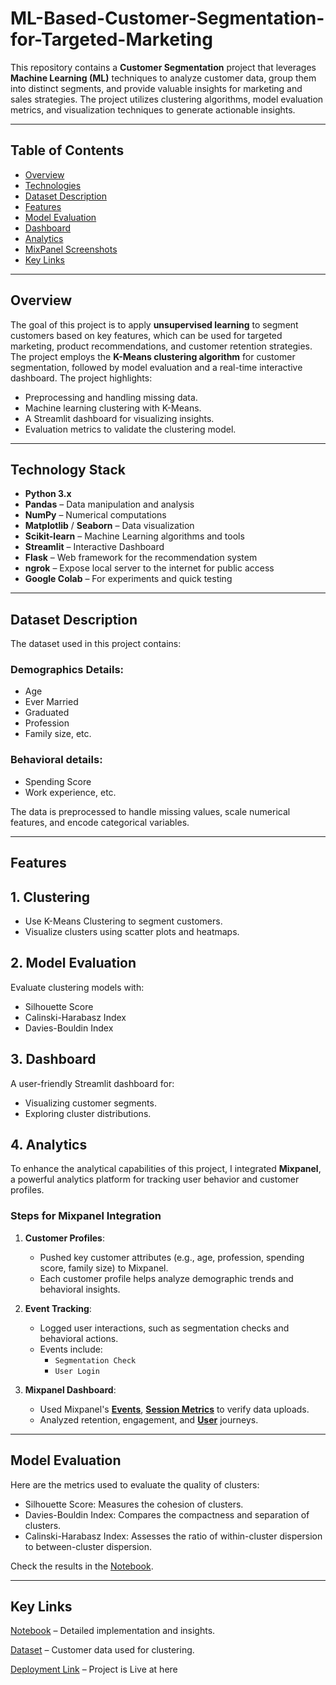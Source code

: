 # **ML-Based-Customer-Segmentation-for-Targeted-Marketing**

This repository contains a **Customer Segmentation** project that leverages **Machine Learning (ML)** techniques to analyze customer data, group them into distinct segments, and provide valuable insights for marketing and sales strategies. The project utilizes clustering algorithms, model evaluation metrics, and visualization techniques to generate actionable insights.

---

## **Table of Contents**

- [Overview](#overview)
- [Technologies](#technologies)
- [Dataset Description](#dataset-description)
- [Features](#features)
- [Model Evaluation](#model-evaluation)
- [Dashboard](#dashboard)
- [Analytics](#Analytics)
- [MixPanel Screenshots](#MixPanel-Screenshots)
- [Key Links](#Key-Links)

---

## **Overview**

The goal of this project is to apply **unsupervised learning** to segment customers based on key features, which can be used for targeted marketing, product recommendations, and customer retention strategies. The project employs the **K-Means clustering algorithm** for customer segmentation, followed by model evaluation and a real-time interactive dashboard.
The project highlights:
- Preprocessing and handling missing data.
- Machine learning clustering with K-Means.
- A Streamlit dashboard for visualizing insights.
- Evaluation metrics to validate the clustering model.

---

## **Technology Stack**

- **Python 3.x**
- **Pandas** – Data manipulation and analysis
- **NumPy** – Numerical computations
- **Matplotlib** / **Seaborn** – Data visualization
- **Scikit-learn** – Machine Learning algorithms and tools
- **Streamlit** – Interactive Dashboard
- **Flask** – Web framework for the recommendation system
- **ngrok** – Expose local server to the internet for public access
- **Google Colab** – For experiments and quick testing

---

## **Dataset Description**

The dataset used in this project contains:

### **Demographics Details:**
- Age
- Ever Married
- Graduated
- Profession
- Family size, etc.<br>

### **Behavioral details:**
- Spending Score
-  Work experience, etc.

The data is preprocessed to handle missing values, scale numerical features, and encode categorical variables.

---

## **Features**

## 1. **Clustering**
- Use K-Means Clustering to segment customers.
- Visualize clusters using scatter plots and heatmaps.
 
## **2. Model Evaluation**

Evaluate clustering models with:
- Silhouette Score
- Calinski-Harabasz Index
- Davies-Bouldin Index

## **3. Dashboard**

A user-friendly Streamlit dashboard for:
- Visualizing customer segments.
- Exploring cluster distributions.

## **4. Analytics**

To enhance the analytical capabilities of this project, I integrated **Mixpanel**, a powerful analytics platform for tracking user behavior and customer profiles.

### **Steps for Mixpanel Integration**
1. **Customer Profiles**:
   - Pushed key customer attributes (e.g., age, profession, spending score, family size) to Mixpanel.
   - Each customer profile helps analyze demographic trends and behavioral insights.

2. **Event Tracking**:
   - Logged user interactions, such as segmentation checks and behavioral actions.
   - Events include:
     - `Segmentation Check`
     - `User Login`

3. **Mixpanel Dashboard**:
   - Used Mixpanel's [**Events**](https://github.com/RohithCherukuri816/RohithCherukuri816-ML-Based-Customer-Segmentation-for-Targeted-Marketing/blob/main/Events.png), [**Session Metrics**](https://github.com/RohithCherukuri816/RohithCherukuri816-ML-Based-Customer-Segmentation-for-Targeted-Marketing/blob/main/Session%20Metrics.png) to verify data uploads.
   - Analyzed retention, engagement, and [**User**](https://github.com/RohithCherukuri816/RohithCherukuri816-ML-Based-Customer-Segmentation-for-Targeted-Marketing/blob/main/Users.png) journeys.

---

## **Model Evaluation**
Here are the metrics used to evaluate the quality of clusters:
- Silhouette Score: Measures the cohesion of clusters.
- Davies-Bouldin Index: Compares the compactness and separation of clusters.
- Calinski-Harabasz Index: Assesses the ratio of within-cluster dispersion to between-cluster dispersion.

Check the results in the [Notebook](https://github.com/RohithCherukuri816/RohithCherukuri816-ML-Based-Customer-Segmentation-for-Targeted-Marketing/blob/main/ML_Based_Customer_Segmentation_for_Targeted_Marketing.ipynb).

---

## **Key Links**
[Notebook](https://github.com/RohithCherukuri816/RohithCherukuri816-ML-Based-Customer-Segmentation-for-Targeted-Marketing/blob/main/ML_Based_Customer_Segmentation_for_Targeted_Marketing.ipynb) – Detailed implementation and insights.

[Dataset](https://github.com/RohithCherukuri816/RohithCherukuri816-ML-Based-Customer-Segmentation-for-Targeted-Marketing/blob/main/customer_data.csv) – Customer data used for clustering.

[Deployment Link](https://fc36-35-237-74-88.ngrok-free.app) – Project is Live at here






   







